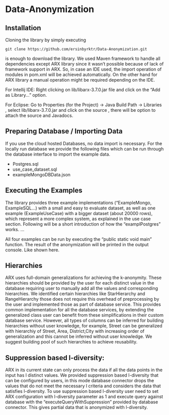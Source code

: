 # Data-Anonymization

## Installation
Cloning the library by simply executing 

`git clone https://github.com/ersinbyrktr/Data-Anonymization.git`

is enough to download the library. We used Maven framework to handle all dependencies except ARX library since it wasn’t possible because of lack of framework support in ARX. So, in case an IDE used, the import operation of modules in pom.xml will be achieved automatically. 
On the other hand for ARX library a manual operation might be required depending on the IDE. 

For Intellij IDE:
Right clicking on lib/libarx-3.7.0.jar file and click on the “Add as Library...” option.

For Eclipse:
Go to Properties (for the Project) -> Java Build Path -> Libraries , select lib/libarx-3.7.0.jar  and click on the source , there will be option to attach the source and Javadocs.
  
## Preparing Database / Importing Data

If you use the cloud hosted Databases, no data import is necessary. For the locally run database we provide the following files which can be run through the database interface to import the example data.

- Postgres.sql
- use_case_dataset.sql
- exampleMongoDBData.json
## Executing the Examples
The library provides three example implementations (“ExampleMongo, ExampleSQL…) with a small and easy to evaluate dataset, as well as one example (ExampleUseCase) with a bigger dataset (about 20000 rows), which represent a more complex system, as explained in the use case section. Following will be a short introduction of how the “examplPostgres” works.
…

All four examples can be run by executing the “public static void main” function. The result of the anonymization will be printed in the output console. Like shown here. 

##  Hierarchies
ARX uses full-domain generalizations for achieving the k-anonymity. These hierarchies should be provided by the user for each distinct value in the database requiring user to manually add all the values and corresponding hierarchies. We identified certain hierarchies like StarHierarchy and RangeHierarchy those does not require this overhead of preprocessing by the user and implemented those as part of database service. This provides common implementation for all the database services, by extending the generalized class user can benefit from these simplifications in their custom database service. However, all types of columns can be inferred for building hierarchies without user knowledge, for example, Street can be generalized with hierarchiy of Street, Area, District,City with increasing order of generalization and this cannot be inferred without user knowledge. We suggest building pool of such hierarchies to achieve reusability.
## Suppression based l-diversity: 
ARX in its current state can only process the data if all the data points in the input has l distinct values. We provided suppression based l-diversity that can be configured by users, in this mode database connector drops the values that do not meet the necessary l criteria and considers the data that satisfies l-diversity. To use suppression based l-diversity user need to set ARX configuration with l-diversity parameter as 1 and execute query against database with the “executeQueryWithSuppression”  provided by database connector. This gives partial data that is anonymized with l-diversity.

